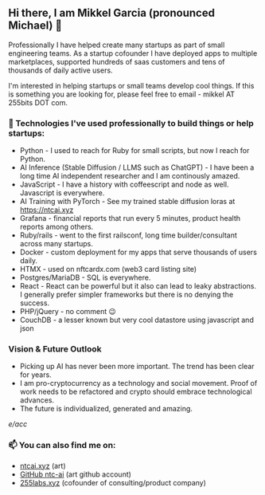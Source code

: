 ## Hi there, I am Mikkel Garcia (pronounced Michael) 👋 

Professionally I have helped create many startups as part of small engineering teams.
As a startup cofounder I have deployed apps to multiple marketplaces, supported hundreds of saas customers and tens of thousands of daily active users.

I'm interested in helping startups or small teams develop cool things. If this is something you are looking for, please feel free to email - mikkel AT 255bits DOT com.

### 🌱 Technologies I've used professionally to build things or help startups:

- Python - I used to reach for Ruby for small scripts, but now I reach for Python.
- AI Inference (Stable Diffusion / LLMS such as ChatGPT) - I have been a long time AI independent researcher and I am continously amazed.
- JavaScript - I have a history with coffeescript and node as well. Javascript is everywhere.
- AI Training with PyTorch - See my trained stable diffusion loras at https://ntcai.xyz
- Grafana - financial reports that run every 5 minutes, product health reports among others.
- Ruby/rails - went to the first railsconf, long time builder/consultant across many startups.
- Docker - custom deployment for my apps that serve thousands of users daily.
- HTMX - used on nftcardx.com (web3 card listing site) 
- Postgres/MariaDB - SQL is everywhere.
- React - React can be powerful but it also can lead to leaky abstractions. I generally prefer simpler frameworks but there is no denying the success.
- PHP/jQuery - no comment 😉
- CouchDB - a lesser known but very cool datastore using javascript and json

### Vision & Future Outlook

* Picking up AI has never been more important. The trend has been clear for years.
* I am pro-cryptocurrency as a technology and social movement. Proof of work needs to be refactored and crypto should embrace technological advances.
* The future is individualized, generated and amazing.

*e/acc*

### 📫 You can also find me on:
- [ntcai.xyz](https://ntcai.xyz) (art)
- [GitHub ntc-ai](https://github.com/ntc-ai) (art github account)
- [255labs.xyz](https://255labs.xyz) (cofounder of consulting/product company)
